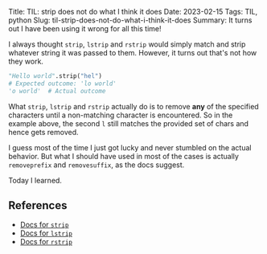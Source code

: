 Title: TIL: strip does not do what I think it does
Date: 2023-02-15
Tags: TIL, python
Slug: til-strip-does-not-do-what-i-think-it-does
Summary: It turns out I have been using it wrong for all this time!

I always thought `strip`, `lstrip` and `rstrip` would simply match and strip whatever string it was passed to them. However, it turns out that's not how they work.

```python
"Hello world".strip("hel") 
# Expected outcome: 'lo world'
'o world'  # Actual outcome
```

What `strip`, `lstrip` and `rstrip` actually do is to remove **any** of the specified characters until a non-matching character is encountered. So in the example above, the second `l` still matches the provided set of chars and hence gets removed. 

I guess most of the time I just got lucky and never stumbled on the actual behavior. But what I should have used in most of the cases is actually `removeprefix` and `removesuffix`, as the docs suggest.

Today I learned.

## References

- [Docs for `strip`](https://docs.python.org/3/library/stdtypes.html?highlight=strip#str.rstrip) 
- [Docs for `lstrip`](https://docs.python.org/3/library/stdtypes.html?highlight=strip#str.lstrip) 
- [Docs for `rstrip`](https://docs.python.org/3/library/stdtypes.html?highlight=strip#str.rstrip) 
